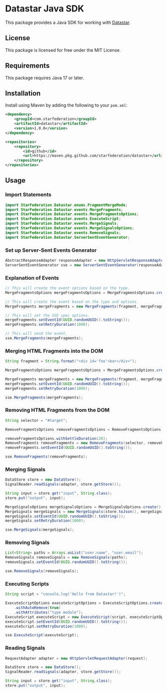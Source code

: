 # Datastar Java SDK

This package provides a Java SDK for working with [Datastar](https://data-star.dev/).

## License

This package is licensed for free under the MIT License.

## Requirements

This package requires Java 17 or later.

## Installation

Install using Maven by adding the following to your `pom.xml`:

```xml
<dependency>
    <groupId>com.starfederation</groupId>
    <artifactId>datastar</artifactId>
    <version>1.0.0</version>
</dependency>

<repositories>
    <repository>
        <id>github</id>
        <url>https://maven.pkg.github.com/starfederation/datastar</url>
    </repository>
</repositories>
```

## Usage

### Import Statements

```java
import StarFederation.Datastar.enums.FragmentMergeMode;
import StarFederation.Datastar.events.MergeFragments;
import StarFederation.Datastar.events.MergeFragmentsOptions;
import StarFederation.Datastar.events.ExecuteScript;
import StarFederation.Datastar.events.MergeSignals;
import StarFederation.Datastar.events.MergeSignalsOptions;
import StarFederation.Datastar.events.RemoveSignals;
import StarFederation.Datastar.ServerSentEventGenerator;
```

### Set up Server-Sent Events Generator

```java
AbstractResponseAdapter responseAdapter = new HttpServletResponseAdapter(response);
ServerSentEventGenerator sse = new ServerSentEventGenerator(responseAdapter);
```

### Explanation of Events

```java
// This will create the event options based on the type.
MergeFragmentsOptions mergeFragmentsOptions = MergeFragmentsOptions.create();

// This will create the event based on the type and options.
MergeFragments mergeFragments = new MergeFragments(fragment, mergeFragmentsOptions);

// This will set the SSE spec options.
mergeFragments.setEventId(UUID.randomUUID().toString());
mergeFragments.setRetryDuration(1000);

// This will send the event.
sse.MergeFragments(mergeFragments);
```

### Merging HTML Fragments into the DOM

```java
String fragment = String.format("<div id='foo'>bar</div>");

MergeFragmentsOptions mergeFragmentsOptions = MergeFragmentsOptions.create();

MergeFragments mergeFragments = new MergeFragments(fragment, mergeFragmentsOptions);
mergeFragments.setEventId(UUID.randomUUID().toString());
mergeFragments.setRetryDuration(1000);

sse.MergeFragments(mergeFragments);
```

### Removing HTML Fragments from the DOM

```java
String selector = "#target";

RemoveFragmentsOptions removeFragmentsOptions = RemoveFragmentsOptions.create();

removeFragmentsOptions.withSettleDuration(20);
RemoveFragments removeFragments = new RemoveFragments(selector, removeFragmentsOptions);
removeFragments.setEventId(UUID.randomUUID().toString());

sse.RemoveFragments(removeFragments);
```

### Merging Signals

```java
DataStore store = new DataStore();
SignalReader.readSignals(adapter, store.getStore());

String input = store.get("input", String.class);
store.put("output", input);

MergeSignalsOptions mergeSignalsOptions = MergeSignalsOptions.create();
MergeSignals mergeSignals = new MergeSignals(store.toJson(), mergeSignalsOptions);
mergeSignals.setEventId(UUID.randomUUID().toString());
mergeSignals.setRetryDuration(1000);

sse.MergeSignals(mergeSignals);
```

### Removing Signals

```java
List<String> paths = Arrays.asList("user.name", "user.email");
RemoveSignals removeSignals = new RemoveSignals(paths);
removeSignals.setEventId(UUID.randomUUID().toString());

sse.RemoveSignals(removeSignals);
```

### Executing Scripts

```java
String script = "console.log('Hello from Datastar!')";

ExecuteScriptOptions executeScriptOptions = ExecuteScriptOptions.create()
    .withAutoRemove(true)
    .withAttributes("type module");
ExecuteScript executeScript = new ExecuteScript(script, executeScriptOptions);
executeScript.setEventId(UUID.randomUUID().toString());
executeScript.setRetryDuration(1000);

sse.ExecuteScript(executeScript);
```

### Reading Signals

```java
RequestAdapter adapter = new HttpServletRequestAdapter(request);

DataStore store = new DataStore();
SignalReader.readSignals(adapter, store.getStore());

String input = store.get("input", String.class);
store.put("output", input);
```
